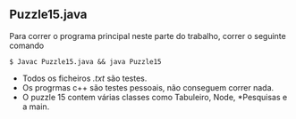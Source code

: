 ## Puzzle15.java
Para correr o programa principal neste parte do trabalho, correr o seguinte comando

```shell
$ Javac Puzzle15.java && java Puzzle15
```

- Todos os ficheiros *.txt* são testes.
- Os progrmas c++ são testes pessoais, não conseguem correr nada.
- O puzzle 15 contem várias classes como Tabuleiro, Node, *Pesquisas e a main.
